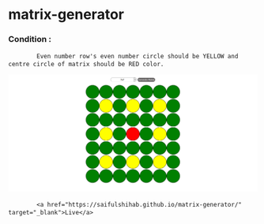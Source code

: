 # matrix-generator

### Condition : 
            Even number row's even number circle should be YELLOW and centre circle of matrix should be RED color.

<img src="matrix.png" />

            <a href="https://saifulshihab.github.io/matrix-generator/" target="_blank">Live</a>

